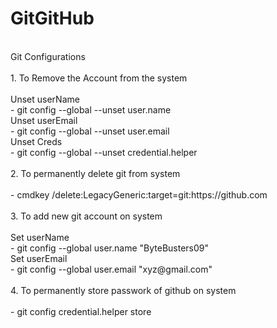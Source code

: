 # GitGitHub
<br>
Git Configurations
<br>
<br>
1. To Remove the Account from the system
<br>
<br>
         Unset userName
 <br>
   -  git config --global --unset user.name
 <br>
         Unset userEmail
<br>
   -  git config --global --unset user.email
<br>
         Unset Creds
<br>
  -  git config --global --unset credential.helper
<br>
<br>
2. To permanently delete git from system
<br>
<br>
  -  cmdkey /delete:LegacyGeneric:target=git:https://github.com
  <br>
  <br>
3. To add new git account on system 
<br>
<br>
     Set userName
     <br>
  -   git config --global user.name "ByteBusters09"

<br>
Set userEmail
<br>
 -   git config --global user.email "xyz@gmail.com"
<br>
<br>
4. To permanently store passwork of github on system 
<br>
<br>
-  git config  credential.helper store
<br>


